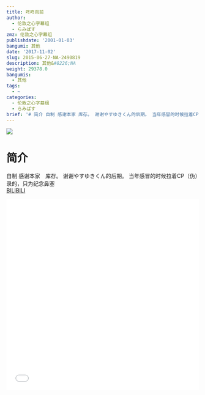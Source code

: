 ```yaml
---
title: 咚咚向前
author:
  - 伦敦之心字幕组
  - らみぱす
zmz: 伦敦之心字幕组
publishdate: '2001-01-03'
bangumi: 其他
date: '2017-11-02'
slug: 2015-06-27-NA-2490819
description: 其他&#8226;NA
weight: 29378.0
bangumis:
  - 其他
tags:
  - ~
categories:
  - 伦敦之心字幕组
  - らみぱす
brief: '# 简介 自制 感谢本家 库存。 谢谢やすゆきくん的后期。 当年感冒的时候拉着CP（伪）录的，只为纪念鼻塞'
---
```

![](https://i.imgur.com/W0TsST5.png)
# 简介  
自制 感谢本家　库存。 谢谢やすゆきくん的后期。 当年感冒的时候拉着CP（伪）录的，只为纪念鼻塞  
  [BILIBILI](https://www.bilibili.com/video/av2490819/)

<div class="vcontainer">  <iframe class='video' src="//www.bilibili.com/blackboard/player.html?aid=2490819" width="100%" height="500" frameborder="0" allowfullscreen="allowfullscreen"></iframe></div>
